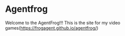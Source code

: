# Agentfrog
Welcome to the AgentFrog!!!
This is the site for my video games(https://frogagent.github.io/agentfrog/)
